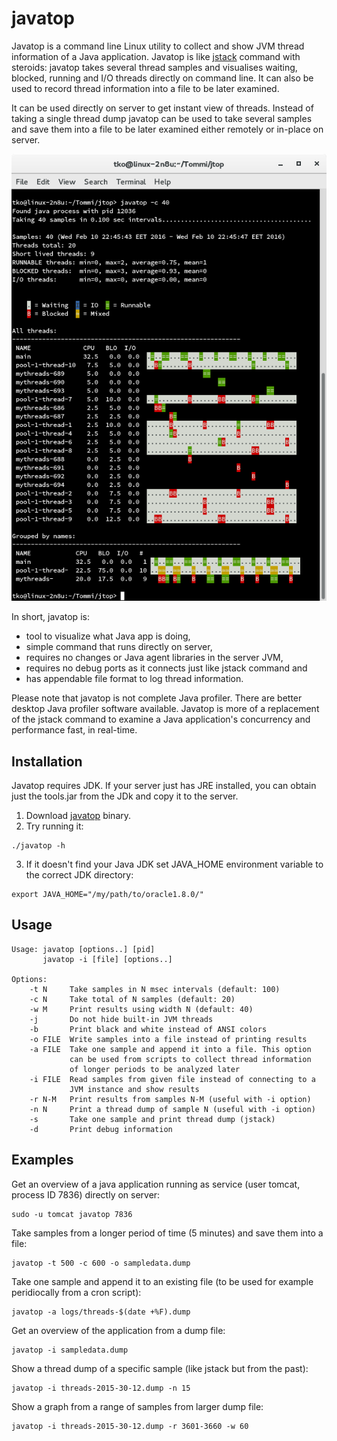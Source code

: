 # javatop
Javatop is a command line Linux utility to collect and show JVM thread information of a Java application. Javatop is like [jstack](https://docs.oracle.com/javase/8/docs/technotes/tools/unix/jstack.html) command with steroids: javatop takes several thread samples and visualises waiting, blocked, running and I/O threads directly on command line. It can also be used to record thread information into a file to be later examined. 

It can be used directly on server to get instant view of threads. Instead of taking a single thread dump javatop can be used to take several samples and save them into a file to be later examined either remotely or in-place on server.

![Screenshot of javatop](https://raw.githubusercontent.com/tkoivula/javatop/master/doc/img/screenshot-javatop.jpg)

In short, javatop is:
  * tool to visualize what Java app is doing,
  * simple command that runs directly on server,
  * requires no changes or Java agent libraries in the server JVM,
  * requires no debug ports as it connects just like jstack command and
  * has appendable file format to log thread information.

Please note that javatop is not complete Java profiler. There are better desktop Java profiler software available. Javatop is more of a replacement of the jstack command to examine a Java application's concurrency and performance fast, in real-time. 



## Installation

Javatop requires JDK. If your server just has JRE installed, you can obtain just the tools.jar from the JDk and copy it to the server.

  1. Download [javatop](https://github.com/tkoivula/javatop/releases) binary.
  2. Try running it:
```
./javatop -h
```
  3. If it doesn't find your Java JDK set JAVA_HOME environment variable to the correct JDK directory:
```
export JAVA_HOME="/my/path/to/oracle1.8.0/"
```

## Usage
```
Usage: javatop [options..] [pid]
       javatop -i [file] [options..]

Options:
    -t N     Take samples in N msec intervals (default: 100)
    -c N     Take total of N samples (default: 20)
    -w M     Print results using width N (default: 40)
    -j       Do not hide built-in JVM threads
    -b       Print black and white instead of ANSI colors
    -o FILE  Write samples into a file instead of printing results
    -a FILE  Take one sample and append it into a file. This option
             can be used from scripts to collect thread information
             of longer periods to be analyzed later
    -i FILE  Read samples from given file instead of connecting to a
             JVM instance and show results
    -r N-M   Print results from samples N-M (useful with -i option)
    -n N     Print a thread dump of sample N (useful with -i option)
    -s       Take one sample and print thread dump (jstack)
    -d       Print debug information
```

## Examples

Get an overview of a java application running as service (user tomcat, process ID 7836) directly on server:

    sudo -u tomcat javatop 7836
  
Take samples from a longer period of time (5 minutes) and save them into a file:

    javatop -t 500 -c 600 -o sampledata.dump
  
Take one sample and append it to an existing file (to be used for example peridiocally from a cron script):

    javatop -a logs/threads-$(date +%F).dump

Get an overview of the application from a dump file:

    javatop -i sampledata.dump
  
Show a thread dump of a specific sample (like jstack but from the past):

    javatop -i threads-2015-30-12.dump -n 15
  
Show a graph from a range of samples from larger dump file:

    javatop -i threads-2015-30-12.dump -r 3601-3660 -w 60
  
  

  
  
